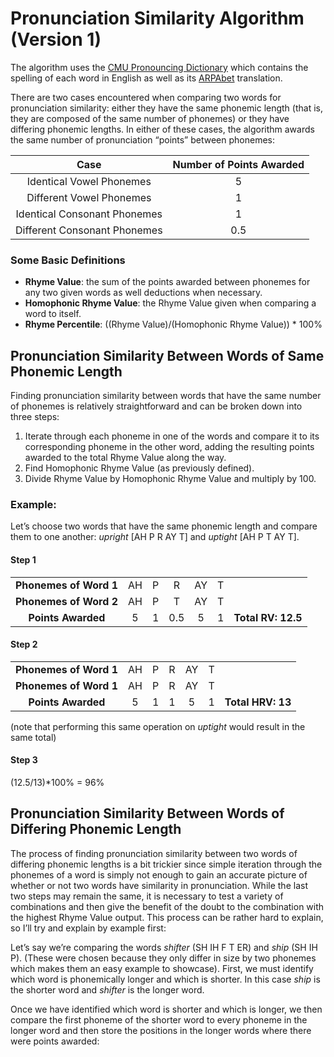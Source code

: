 # Pronunciation Similarity Algorithm (Version 1)

The algorithm uses the [CMU Pronouncing Dictionary](http://www.speech.cs.cmu.edu/cgi-bin/cmudict) which contains the spelling of each word in English as well as its [ARPAbet](https://en.wikipedia.org/wiki/Arpabet) translation.

There are two cases encountered when comparing two words for pronunciation similarity: either they have the same phonemic length (that is, they are composed of the same number of phonemes) or they have differing phonemic lengths. In either of these cases, the algorithm awards the same number of pronunciation “points” between phonemes:

| **Case**      | **Number of Points Awarded** |
| :-------------: |:-------------:         |
| Identical Vowel Phonemes        | 5         |
| Different Vowel Phonemes        | 1               |
| Identical Consonant Phonemes   | 1              |
| Different Consonant Phonemes   | 0.5               |

### Some Basic Definitions

* **Rhyme Value**: the sum of the points awarded between phonemes for any two given words as well deductions when necessary.
* **Homophonic Rhyme Value**: the Rhyme Value given when comparing a word to itself.
* **Rhyme Percentile**: ((Rhyme Value)/(Homophonic Rhyme Value)) * 100%

## Pronunciation Similarity Between Words of Same Phonemic Length

Finding pronunciation similarity between words that have the same number of phonemes is relatively straightforward and can be broken down into three steps:

1. Iterate through each phoneme in one of the words and compare it to its corresponding phoneme in the other word, adding the resulting points awarded to the total Rhyme Value along the way.
2. Find Homophonic Rhyme Value (as previously defined).
3. Divide Rhyme Value by Homophonic Rhyme Value and multiply by 100.

### Example:

Let’s choose two words that have the same phonemic length and compare them to one another: *upright* [AH P R AY T] and *uptight* [AH P T AY T].

#### Step 1

|  |  |  |  |  |  |  |
| :--------------------: | :-: | :-: | :-: | :-: | :-: | :-: |
| **Phonemes of Word 1** | AH | P | R | AY | T |  |
| **Phonemes of Word 2** | AH | P | T | AY | T |  |
| **Points Awarded** | 5 | 1 | 0.5 | 5 | 1 | **Total RV: 12.5** |
 
#### Step 2
|  |  |  |  |  |  |  |
| :--------------------: | :-: | :-: | :-: | :-: | :-: | :-: |
| **Phonemes of Word 1** | AH | P | R | AY | T |  |
| **Phonemes of Word 1** | AH | P | R | AY | T |  |
| **Points Awarded** | 5 | 1 | 1 | 5 | 1 | **Total HRV: 13** |
(note that performing this same operation on *uptight* would result in the same total)
 
#### Step 3
(12.5/13)*100% = 96%

## Pronunciation Similarity Between Words of Differing Phonemic Length

The process of finding pronunciation similarity between two words of differing phonemic lengths is a bit trickier since simple iteration through the phonemes of a word is simply not enough to gain an accurate picture of whether or not two words have similarity in pronunciation. While the last two steps may remain the same, it is necessary to test a variety of combinations and then give the benefit of the doubt to the combination with the highest Rhyme Value output. This process can be rather hard to explain, so I’ll try and explain by example first:

Let’s say we’re comparing the words *shifter* (SH IH F T ER) and *ship* (SH IH P). (These were chosen because they only differ in size by two phonemes which makes them an easy example to showcase). First, we must identify which word is phonemically longer and which is shorter. In this case *ship* is the shorter word and *shifter* is the longer word.

Once we have identified which word is shorter and which is longer, we then compare the first phoneme of the shorter word to every phoneme in the longer word and then store the positions in the longer words where there were points awarded:
